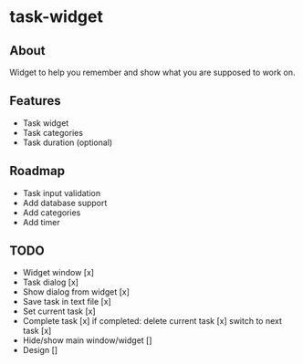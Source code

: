 # task-widget
## About
Widget to help you remember and show what you are supposed to work on.

## Features
- Task widget
- Task categories
- Task duration (optional)

## Roadmap
- Task input validation
- Add database support
- Add categories
- Add timer

## TODO
- Widget window [x]
- Task dialog [x]
- Show dialog from widget [x]
- Save task in text file [x]
- Set current task [x]
- Complete task [x]
if completed:
	delete current task [x]
	switch to next task [x]
- Hide/show main window/widget []    
- Design []
